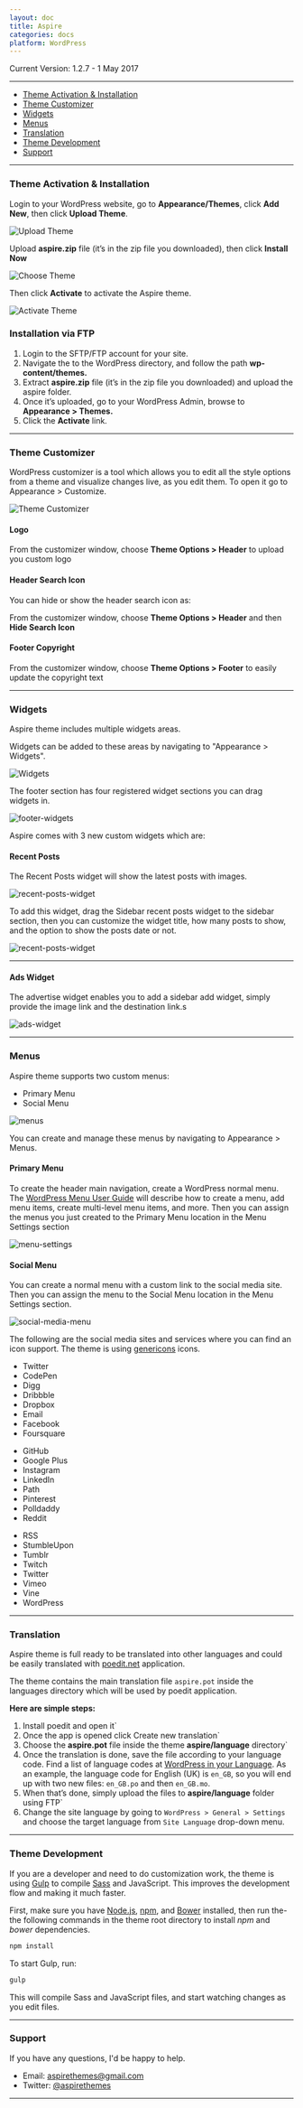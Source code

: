 ```yaml
---
layout: doc
title: Aspire
categories: docs
platform: WordPress
---
```


Current Version: 1.2.7 - 1 May 2017

---

* [Theme Activation & Installation](#theme-activation--installation)
* [Theme Customizer](#theme-customizer)
* [Widgets](#widgets)
* [Menus](#menus)
* [Translation](#translation)
* [Theme Development](#theme-development)
* [Support](#support)

---

### Theme Activation & Installation

Login to your WordPress website, go to **Appearance/Themes**, click **Add New**, then click **Upload Theme**.

![Upload Theme](/images/docs/wordpress/shared/upload-theme.png)

Upload **aspire.zip** file (it’s in the zip file you downloaded), then click **Install Now**

![Choose Theme](/images/docs/wordpress/shared/choose-theme-file.png)

Then click **Activate** to activate the Aspire theme.

![Activate Theme](/images/docs/wordpress/shared/activate-theme.png)

### Installation via FTP

1. Login to the SFTP/FTP account for your site.
2. Navigate the to the WordPress directory, and follow the path **wp-content/themes.**
3. Extract **aspire.zip** file (it’s in the zip file you downloaded) and upload the aspire folder.
4. Once it’s uploaded, go to your WordPress Admin, browse to **Appearance > Themes.**
5. Click the **Activate** link.

---

### Theme Customizer

WordPress customizer is a tool which allows you to edit all the style options from a theme and visualize changes live, as you edit them. To open it go to Appearance > Customize.

![Theme Customizer](/images/docs/wordpress/aspire/customizer.png)

#### Logo

From the customizer window, choose **Theme Options > Header** to upload you custom logo

#### Header Search Icon

You can hide or show the header search icon as:

From the customizer window, choose **Theme Options > Header** and then **Hide Search Icon**

#### Footer Copyright

From the customizer window, choose **Theme Options > Footer** to easily update the copyright text

---

### Widgets

Aspire theme includes multiple widgets areas.

Widgets can be added to these areas by navigating to "Appearance > Widgets".

![Widgets](/images/docs/wordpress/aspire/widgets.png)

The footer section has four registered widget sections you can drag widgets in.

![footer-widgets](/images/docs/wordpress/aspire/footer-widgets.png)

Aspire comes with 3 new custom widgets which are:

#### Recent Posts

The Recent Posts widget will show the latest posts with images.

![recent-posts-widget](/images/docs/wordpress/aspire/recent-posts.png)

To add this widget, drag the Sidebar recent posts widget to the sidebar section, then you can customize the widget title, how many posts to show, and the option to show the posts date or not.

![recent-posts-widget](/images/docs/wordpress/aspire/recent-posts-widget.png)

---

#### Ads Widget

The advertise widget enables you to add a sidebar add widget, simply provide the image link and the destination link.s

![ads-widget](/images/docs/wordpress/aspire/ads-widget.png)

---

### Menus

Aspire theme supports two custom menus:

* Primary Menu
* Social Menu

![menus](/images/docs/wordpress/aspire/menus.png)

You can create and manage these menus by navigating to Appearance > Menus.

#### Primary Menu

To create the header main navigation, create a WordPress normal menu. The [WordPress Menu User Guide](https://codex.wordpress.org/WordPress_Menu_User_Guide) will describe how to create a menu, add menu items, create multi-level menu items, and more. Then you can assign the menus you just created to the Primary Menu location in the Menu Settings section

![menu-settings](/images/docs/wordpress/aspire/menu-settings.png)

#### Social Menu

You can create a normal menu with a custom link to the social media site. Then you can assign the menu to the Social Menu location in the Menu Settings section.

![social-media-menu](/images/docs/wordpress/aspire/social-media-menu.png)

The following are the social media sites and services where you can find an icon support. The theme is using [genericons](http://genericons.com/) icons.

<div class="o-grid">
  <div class="o-grid__col o-grid__col--1-3">
    <ul>
      <li>Twitter</li>
      <li>CodePen</li>
      <li>Digg</li>
      <li>Dribbble</li>
      <li>Dropbox</li>
      <li>Email</li>
      <li>Facebook</li>
      <li>Foursquare</li>
    </ul>
  </div>
  <div class="o-grid__col o-grid__col--1-3">
    <ul>
      <li>GitHub</li>
      <li>Google Plus</li>
      <li>Instagram</li>
      <li>LinkedIn</li>
      <li>Path</li>
      <li>Pinterest</li>
      <li>Polldaddy</li>
      <li>Reddit</li>
    </ul>
  </div>
  <div class="o-grid__col o-grid__col--1-3">
    <ul>
      <li>RSS</li>
      <li>StumbleUpon</li>
      <li>Tumblr</li>
      <li>Twitch</li>
      <li>Twitter</li>
      <li>Vimeo</li>
      <li>Vine</li>
      <li>WordPress</li>
    </ul>
  </div>
</div>

---

### Translation

Aspire theme is full ready to be translated into other languages and could be easily translated with [poedit.net](https://poedit.net/) application.

The theme contains the main translation file `aspire.pot` inside the languages directory which will be used by poedit application.

**Here are simple steps:**

1. Install poedit and open it`
2. Once the app is opened click Create new translation`
3. Choose the **aspire.pot** file inside the theme **aspire/language** directory`
4. Once the translation is done, save the file according to your language code. Find a list of language codes at [WordPress in your Language](https://make.wordpress.org/polyglots/teams/). As an example, the language code for English (UK) is `en_GB`, so you will end up with two new files: `en_GB.po` and then `en_GB.mo`.
5. When that’s done, simply upload the files to **aspire/language** folder using FTP`
6. Change the site language by going to `WordPress > General > Settings` and choose the target language from `Site Language` drop-down menu.

---

### Theme Development

If you are a developer and need to do customization work, the theme is using [Gulp](https://github.com/gulpjs/gulp) to compile [Sass](http://sass-lang.com/) and JavaScript. This improves the development flow and making it much faster.

First, make sure you have [Node.js](https://nodejs.org/en/), [npm](https://www.npmjs.com/), and [Bower](https://bower.io/#install-bower) installed, then run the-the following commands in the theme root directory to install *npm* and *bower* dependencies.

```sh
npm install
```

To start Gulp, run:

```sh
gulp
```

This will compile Sass and JavaScript files, and start watching changes as you edit files.

---

### Support

If you have any questions, I'd be happy to help.

* Email: [aspirethemes@gmail.com](mailto:aspirethemes@gmail.com)
* Twitter: [@aspirethemes](https://twitter.com/aspirethemes)

---
